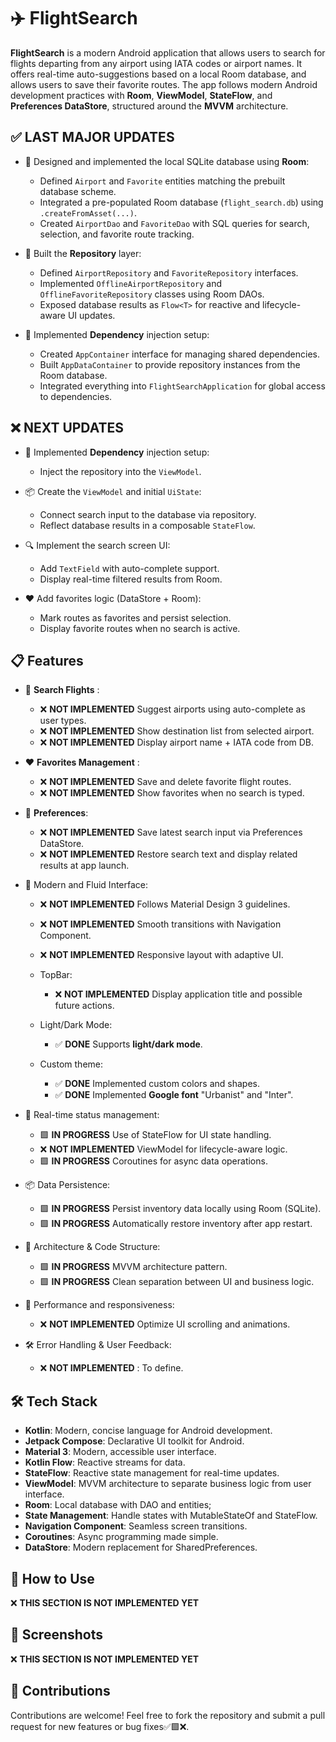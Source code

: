 # ✈️ **FlightSearch**
**FlightSearch** is a modern Android application that allows users to search for flights departing from any airport using IATA codes or airport names. It offers real-time auto-suggestions based on a local Room database, and allows users to save their favorite routes. The app follows modern Android development practices with **Room**, **ViewModel**, **StateFlow**, and **Preferences DataStore**, structured around the **MVVM** architecture.


## ✅ **LAST MAJOR UPDATES**

- 🧱 Designed and implemented the local SQLite database using **Room**:
  - Defined `Airport` and `Favorite` entities matching the prebuilt database scheme.
  - Integrated a pre-populated Room database (`flight_search.db`) using `.createFromAsset(...)`.
  - Created `AirportDao` and `FavoriteDao` with SQL queries for search, selection, and favorite route tracking.

- 🧠 Built the **Repository** layer:
  - Defined `AirportRepository` and `FavoriteRepository` interfaces.
  - Implemented `OfflineAirportRepository` and `OfflineFavoriteRepository` classes using Room DAOs.
  - Exposed database results as `Flow<T>` for reactive and lifecycle-aware UI updates.

- 🧩 Implemented **Dependency** injection setup:
  - Created `AppContainer` interface for managing shared dependencies.
  - Built `AppDataContainer` to provide repository instances from the Room database.
  - Integrated everything into `FlightSearchApplication` for global access to dependencies.
      
## ❌ **NEXT UPDATES**

- 🧩 Implemented **Dependency** injection setup:
  - Inject the repository into the `ViewModel`.

- 📦 Create the `ViewModel` and initial `UiState`:
  - Connect search input to the database via repository.
  - Reflect database results in a composable `StateFlow`.

- 🔍 Implement the search screen UI:
  - Add `TextField` with auto-complete support.
  - Display real-time filtered results from Room.

- ❤️ Add favorites logic (DataStore + Room):
  - Mark routes as favorites and persist selection.
  - Display favorite routes when no search is active.

## 📋 **Features**

   - 🔎 **Search Flights** :

      - ❌ **NOT IMPLEMENTED** Suggest airports using auto-complete as user types.
      - ❌ **NOT IMPLEMENTED** Show destination list from selected airport.
      - ❌ **NOT IMPLEMENTED** Display airport name + IATA code from DB.
   
   - ❤️ **Favorites Management** :

      - ❌ **NOT IMPLEMENTED** Save and delete favorite flight routes.
      - ❌ **NOT IMPLEMENTED** Show favorites when no search is typed.

   - 💾 **Preferences**:

      - ❌ **NOT IMPLEMENTED** Save latest search input via Preferences DataStore.
      - ❌ **NOT IMPLEMENTED** Restore search text and display related results at app launch.

   - 🎨 Modern and Fluid Interface:

      - ❌ **NOT IMPLEMENTED** Follows Material Design 3 guidelines.
      - ❌ **NOT IMPLEMENTED** Smooth transitions with Navigation Component.
      - ❌ **NOT IMPLEMENTED** Responsive layout with adaptive UI.

      - TopBar:
         - ❌ **NOT IMPLEMENTED** Display application title and possible future actions.

      - Light/Dark Mode:
         - ✅ **DONE** Supports **light/dark mode**.

      - Custom theme:
         - ✅ **DONE** Implemented custom colors and shapes.
         - ✅ **DONE** Implemented **Google font** "Urbanist" and "Inter".

   - 🔄 Real-time status management:

      - 🟩 **IN PROGRESS** Use of StateFlow for UI state handling.
      - ❌ **NOT IMPLEMENTED** ViewModel for lifecycle-aware logic.
      - 🟩 **IN PROGRESS** Coroutines for async data operations.

   - 📦 Data Persistence:

      - 🟩 **IN PROGRESS** Persist inventory data locally using Room (SQLite).
      - 🟩 **IN PROGRESS** Automatically restore inventory after app restart.

   - 🧠 Architecture & Code Structure:

      - 🟩 **IN PROGRESS** MVVM architecture pattern.
      - 🟩 **IN PROGRESS** Clean separation between UI and business logic.

   - 🚀 Performance and responsiveness:
   
      - ❌ **NOT IMPLEMENTED** Optimize UI scrolling and animations.
      
   - 🛠 Error Handling & User Feedback:

      - ❌ **NOT IMPLEMENTED** : To define.

## 🛠️ **Tech Stack**

   - **Kotlin**: Modern, concise language for Android development.
   - **Jetpack Compose**: Declarative UI toolkit for Android.
   - **Material 3**: Modern, accessible user interface.
   - **Kotlin Flow**: Reactive streams for data.
   - **StateFlow**: Reactive state management for real-time updates.
   - **ViewModel**: MVVM architecture to separate business logic from user interface.
   - **Room**: Local database with DAO and entities;
   - **State Management**: Handle states with MutableStateOf and StateFlow.
   - **Navigation Component**: Seamless screen transitions.
   - **Coroutines**: Async programming made simple.
   - **DataStore**: Modern replacement for SharedPreferences.
   
## 🚀 **How to Use**
   
   ❌ **THIS SECTION IS NOT IMPLEMENTED YET**


## 📸 **Screenshots**

   ❌ **THIS SECTION IS NOT IMPLEMENTED YET**



## 🤝 **Contributions**
Contributions are welcome! Feel free to fork the repository and submit a pull request for new features or bug fixes✅🟩❌.